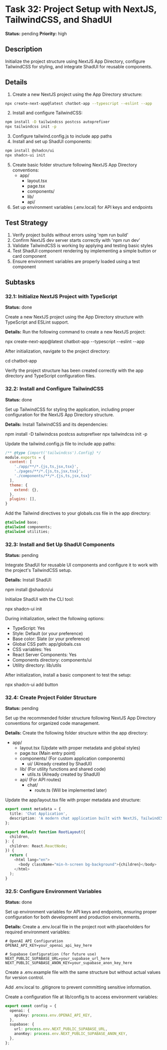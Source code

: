 # Task 32: Project Setup with NextJS, TailwindCSS, and ShadUI

**Status:** pending
**Priority:** high

## Description
Initialize the project structure using NextJS App Directory, configure TailwindCSS for styling, and integrate ShadUI for reusable components.

## Details
1. Create a new NextJS project using the App Directory structure:
```bash
npx create-next-app@latest chatbot-app --typescript --eslint --app
```
2. Install and configure TailwindCSS:
```bash
npm install -D tailwindcss postcss autoprefixer
npx tailwindcss init -p
```
3. Configure tailwind.config.js to include app paths
4. Install and set up ShadUI components:
```bash
npm install @shadcn/ui
npx shadcn-ui init
```
5. Create basic folder structure following NextJS App Directory conventions:
   - app/
     - layout.tsx
     - page.tsx
     - components/
     - lib/
     - api/
6. Set up environment variables (.env.local) for API keys and endpoints

## Test Strategy
1. Verify project builds without errors using 'npm run build'
2. Confirm NextJS dev server starts correctly with 'npm run dev'
3. Validate TailwindCSS is working by applying and testing basic styles
4. Test ShadUI component rendering by implementing a simple button or card component
5. Ensure environment variables are properly loaded using a test component

## Subtasks

### 32.1: Initialize NextJS Project with TypeScript
**Status:** done

Create a new NextJS project using the App Directory structure with TypeScript and ESLint support.

**Details:** Run the following command to create a new NextJS project:

npx create-next-app@latest chatbot-app --typescript --eslint --app

After initialization, navigate to the project directory:

cd chatbot-app

Verify the project structure has been created correctly with the app directory and TypeScript configuration files.

### 32.2: Install and Configure TailwindCSS
**Status:** done

Set up TailwindCSS for styling the application, including proper configuration for the NextJS App Directory structure.

**Details:** Install TailwindCSS and its dependencies:

npm install -D tailwindcss postcss autoprefixer
npx tailwindcss init -p

Update the tailwind.config.js file to include app paths:

```javascript
/** @type {import('tailwindcss').Config} */
module.exports = {
  content: [
    './app/**/*.{js,ts,jsx,tsx}',
    './pages/**/*.{js,ts,jsx,tsx}',
    './components/**/*.{js,ts,jsx,tsx}'
  ],
  theme: {
    extend: {},
  },
  plugins: [],
}
```

Add the Tailwind directives to your globals.css file in the app directory:

```css
@tailwind base;
@tailwind components;
@tailwind utilities;
```

### 32.3: Install and Set Up ShadUI Components
**Status:** pending

Integrate ShadUI for reusable UI components and configure it to work with the project's TailwindCSS setup.

**Details:** Install ShadUI:

npm install @shadcn/ui

Initialize ShadUI with the CLI tool:

npx shadcn-ui init

During initialization, select the following options:
- TypeScript: Yes
- Style: Default (or your preference)
- Base color: Slate (or your preference)
- Global CSS path: app/globals.css
- CSS variables: Yes
- React Server Components: Yes
- Components directory: components/ui
- Utility directory: lib/utils

After initialization, install a basic component to test the setup:

npx shadcn-ui add button

### 32.4: Create Project Folder Structure
**Status:** pending

Set up the recommended folder structure following NextJS App Directory conventions for organized code management.

**Details:** Create the following folder structure within the app directory:

- app/
  - layout.tsx (Update with proper metadata and global styles)
  - page.tsx (Main entry point)
  - components/ (For custom application components)
    - ui/ (Already created by ShadUI)
  - lib/ (For utility functions and shared code)
    - utils.ts (Already created by ShadUI)
  - api/ (For API routes)
    - chat/
      - route.ts (Will be implemented later)

Update the app/layout.tsx file with proper metadata and structure:

```typescript
export const metadata = {
  title: 'Chat Application',
  description: 'A modern chat application built with NextJS, TailwindCSS, and ShadUI',
};

export default function RootLayout({
  children,
}: {
  children: React.ReactNode;
}) {
  return (
    <html lang="en">
      <body className="min-h-screen bg-background">{children}</body>
    </html>
  );
}
```

### 32.5: Configure Environment Variables
**Status:** done

Set up environment variables for API keys and endpoints, ensuring proper configuration for both development and production environments.

**Details:** Create a .env.local file in the project root with placeholders for required environment variables:

```
# OpenAI API Configuration
OPENAI_API_KEY=your_openai_api_key_here

# Supabase Configuration (for future use)
NEXT_PUBLIC_SUPABASE_URL=your_supabase_url_here
NEXT_PUBLIC_SUPABASE_ANON_KEY=your_supabase_anon_key_here
```

Create a .env.example file with the same structure but without actual values for version control.

Add .env.local to .gitignore to prevent committing sensitive information.

Create a configuration file at lib/config.ts to access environment variables:

```typescript
export const config = {
  openai: {
    apiKey: process.env.OPENAI_API_KEY,
  },
  supabase: {
    url: process.env.NEXT_PUBLIC_SUPABASE_URL,
    anonKey: process.env.NEXT_PUBLIC_SUPABASE_ANON_KEY,
  },
};
```


